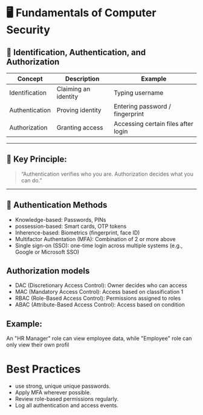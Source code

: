 # 🖥 Fundamentals of Computer Security

## 🔐 Identification, Authentication, and Authorization

| Concept | Description | Example |
|----------|--------------|----------|
| Identification | Claiming an identity | Typing username |
| Authentication | Proving identity | Entering password / fingerprint |
| Authorization | Granting access | Accessing certain files after login |

---

## 🧩 Key Principle:
> “Authentication verifies who you are. Authorization decides what you can do.”

---

## 🔑 Authentication Methods

- Knowledge-based: Passwords, PINs
- possession-based: Smart cards, OTP tokens
- Inherence-based: Biometrics (fingerprint, face ID)
- Multifactor Authentation (MFA): Combination of 2 or more above
- Single sign-on (SSO): one-time login across multiple systems (e.g., Google or Microsoft SSO)
  
## Authorization models
- DAC (Discretionary Access Control): Owner decides who can access
- MAC (Mandatory Access Control): Access based on classification 1
- RBAC (Role-Based Access Control): Permissions assigned to roles
- ABAC (Attribute-Based Access Control): Access based on condition

## Example:
An "HR Manager" role can view employee data, while "Employee" role can only view their own profil

# Best Practices
- use strong, unique unique passwords.
- Apply MFA wherever possible.
- Review role-based permissions regularly.
- Log all authentication and access events.
  
